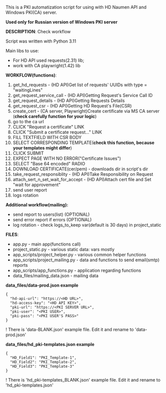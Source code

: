 This is a PKI automatization script for using with HD Naumen API and Windows PKI(CA) server.

**Used only for Russian version of Windows PKI server**

**DESCRIPTION**:
Check workflow

Script was written with Python 3.11

Main libs to use:
* For HD API used requests(2.31) lib; 
* work with CA playwright(1.42) lib

**WORKFLOW(functions)**:
1. get_hd_requests - (HD API)Get list of requests' UUIDs with type = "waitingLines"
2. get_request_service_call - (HD API)Getting Request's Service Call ID
3. get_request_details - (HD API)Getting Requests Details
4. get_request_csr - (HD API)Getting HD Request's File(CSR)
5. create_cert - (CA server, Playwright)Create certificate via MS CA server (**check carefully function for your logic**)
6. go to the ca url
7. CLICK "Request a certificate" LINK
8. CLICK "Submit a certificate request..." LINK
9. FILL TEXTFIELD WITH CSR BODY
10. SELECT CORRESPONDING TEMPLATE(**check this function, because your templates might differ**)
11. CLICK SUBMIT
12. EXPECT PAGE WITH NO ERROR("Certificate Issues")
13. SELECT "Base 64 encoded" RADIO
14. DOWNLOAD CERTIFICATE(cer/pem) - downloads dir in script's dir
15. take_request_responsiblity - (HD API)Take Responsibility on Request
16. attach_sert_n_set_wait_for_accept - (HD API)Attach cert file and Set "wait for approvement"
17. send user report 
18. logs rotation

**Additional workflow(mailing):**
* send report to users(list) (OPTIONAL)
* send error report if errors (OPTIONAL)
* log rotation - check logs_to_keep var(default is 30 days) in project_static

**FILES**:
* app.py - main app(functions call)
* project_static.py - various static data: vars mostly
* app_scripts/project_helper.py - various common helper functions
* app_scripts/project_mailing.py - data and functions to send email(smtp) reports
* app_scripts/app_functions.py - application regarding functions
* data_files/mailing_data.json - mailing data

**data_files/data-prod.json example**
```
{
  "hd-api-url": "https://<HD URL>",
  "hd-access-key": "<HD API KEY>",
  "pki-url": "https://<PKI SERVER URL>",
  "pki-user": "<PKI USER>",
  "pki-pass": "<PKI USER'S PASS>"
}
```
! There is 'data-BLANK.json' example file. Edit it and rename to 'data-prod.json'

**data_files/hd_pki-templates.json example**
```
{
  "HD_Field1": "PKI_Template-1",
  "HD_Field2": "PKI_Template-2",
  "HD_Field3": "PKI_Template-3"
}
```

! There is 'hd_pki-templates_BLANK.json' example file. Edit it and rename to 'hd_pki-templates.json'
